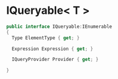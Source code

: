 # IQueryable< T >

```C#
public interface IQueryable:IEnumerable
{
  Type ElementType { get; }

  Expression Expression { get; }

  IQueryProvider Provider { get; }

}
```
